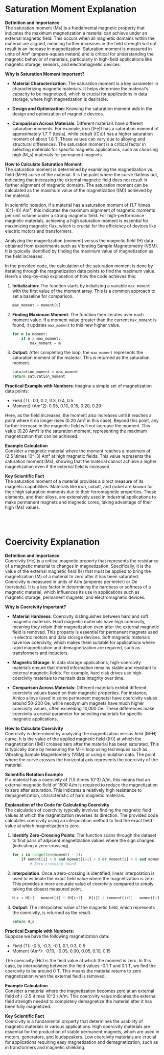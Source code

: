 # Saturation Moment Explanation

**Definition and Importance**  
The saturation moment (Ms) is a fundamental magnetic property that indicates the maximum magnetization a material can achieve under an external magnetic field. This occurs when all magnetic domains within the material are aligned, meaning further increases in the field strength will not result in an increase in magnetization. Saturation moment is measured in units of Am² (ampere-square meters) and is critical for understanding the magnetic behavior of materials, particularly in high-field applications like magnetic storage, sensors, and electromagnetic devices.

**Why is Saturation Moment Important?**

- **Material Characterization**: The saturation moment is a key parameter in characterizing magnetic materials. It helps determine the material's capacity to be magnetized, which is crucial for applications in data storage, where high magnetization is desirable.
  
- **Design and Optimization**: Knowing the saturation moment aids in the design and optimization of magnetic devices. 

- **Comparison Across Materials**: Different materials have different saturation moments. For example, iron (\(Fe\)) has a saturation moment of approximately 1.7 T (tesla), while cobalt (\(Co\)) has a higher saturation moment of about 1.8 T. These values can vary due to alloying and structural differences. The saturation moment is a critical factor in selecting materials for specific magnetic applications, such as choosing high \(M_s\) materials for permanent magnets.

**How to Calculate Saturation Moment**  
The saturation moment is determined by examining the magnetization vs. field (M-H) curve of the material. It is the point where the curve flattens out, indicating that increasing the external magnetic field does not result in further alignment of magnetic domains. The saturation moment can be calculated as the maximum value of the magnetization (\(M\)) achieved by the material.

In scientific notation, if a material has a saturation moment of \(1.7 \times 10^{-4}\) Am², this indicates the maximum alignment of magnetic moments per unit volume under a strong magnetic field. For high-performance magnetic materials, achieving a high saturation moment is essential for maximizing magnetic flux, which is crucial for the efficiency of devices like electric motors and transformers.


Analyzing the magnetization (moment) versus the magnetic field (H) data obtained from experiments such as Vibrating Sample Magnetometry (VSM). It is typically identified by finding the maximum value of magnetization as the field increases.

In the provided code, the calculation of the saturation moment is done by iterating through the magnetization data points to find the maximum value. Here’s a step-by-step explanation of how the code achieves this:

1. **Initialization**: The function starts by initializing a variable `max_moment` with the first value of the moment array. This is a common approach to set a baseline for comparison.
   
   ```python
   max_moment = moment[0]
   ```

2. **Finding Maximum Moment**: The function then iterates over each moment value. If a moment value greater than the current `max_moment` is found, it updates `max_moment` to this new higher value.

   ```python
   for m in moment:
       if m > max_moment:
           max_moment = m
   ```

3. **Output**: After completing the loop, the `max_moment` represents the saturation moment of the material. This is returned as the saturation moment.

   ```python
   saturation_moment = max_moment
   return saturation_moment
   ```

**Practical Example with Numbers**:
Imagine a simple set of magnetization data points:

- Field (T) : 0.1, 0.2, 0.3, 0.4, 0.5
- Moment} (Am^2): 0.05, 0.10, 0.15, 0.20, 0.20

Here, as the field increases, the moment also increases until it reaches a point where it no longer rises (0.20 Am² in this case). Beyond this point, any further increase in the magnetic field will not increase the moment. This value (0.20 Am²) is the saturation moment, representing the maximum magnetization that can be achieved.


**Example Calculation**  
Consider a magnetic material where the moment reaches a maximum of (2.5 \times 10^-3) Am² at high magnetic fields. This value represents the saturation moment (Ms), showing that the material cannot achieve a higher magnetization even if the external field is increased.

**Key Scientific Fact**  
The saturation moment of a material provides a direct measure of its magnetic capabilities. Materials like iron, cobalt, and nickel are known for their high saturation moments due to their ferromagnetic properties. These elements, and their alloys, are extensively used in industrial applications to make permanent magnets and magnetic cores, taking advantage of their high (Ms) values.


<br/>
<br/>



# Coercivity Explanation




**Definition and Importance**  
Coercivity (Hc) is a critical magnetic property that represents the resistance of a magnetic material to changes in magnetization. Specifically, it is the value of the external magnetic field (H) that must be applied to bring the magnetization (M) of a material to zero after it has been saturated. Coercivity is measured in units of A/m (amperes per meter) or Oe (oersteds). It is a key factor in determining the hardness or softness of a magnetic material, which influences its use in applications such as magnetic storage, permanent magnets, and electromagnetic devices.

**Why is Coercivity Important?**

- **Material Hardness**: Coercivity distinguishes between hard and soft magnetic materials. Hard magnetic materials have high coercivity, meaning they retain their magnetization even after the external magnetic field is removed. This property is essential for permanent magnets used in electric motors and data storage devices. Soft magnetic materials have low coercivity, which makes them suitable for applications where rapid magnetization and demagnetization are required, such as transformers and inductors.

- **Magnetic Storage**: In data storage applications, high-coercivity materials ensure that stored information remains stable and resistant to external magnetic fields. For example, hard disk drives use high-coercivity materials to maintain data integrity over time.

- **Comparison Across Materials**: Different materials exhibit different coercivity values based on their magnetic properties. For instance, Alnico alloys (used in some permanent magnets) have coercivity values around 50-200 Oe, while neodymium magnets have much higher coercivity values, often exceeding 10,000 Oe. These differences make coercivity a crucial parameter for selecting materials for specific magnetic applications.

**How to Calculate Coercivity**  
Coercivity is determined by analyzing the magnetization versus field (M-H) curve. It is the value of the applied magnetic field (\(H\)) at which the magnetization (\(M\)) crosses zero after the material has been saturated. This is typically done by measuring the M-H loop using techniques such as Vibrating Sample Magnetometry (VSM) or using simulation data. The point where the curve crosses the horizontal axis represents the coercivity of the material.

**Scientific Notation Example**  
If a material has a coercivity of \(1.5 \times 10^3\) A/m, this means that an external magnetic field of 1500 A/m is required to reduce the magnetization to zero after saturation. This indicates a relatively high resistance to demagnetization, characteristic of hard magnetic materials.

**Explanation of the Code for Calculating Coercivity**  
The calculation of coercivity typically involves finding the magnetic field values at which the magnetization reverses its direction. The provided code calculates coercivity using an interpolation method to find the exact field value at which magnetization is zero.

1. **Identify Zero-Crossing Points**: The function scans through the dataset to find pairs of adjacent magnetization values where the sign changes (indicating a zero-crossing).

   ```python
   for i in range(len(moment) - 1):
       if moment[i] > 0 and moment[i+1] < 0 or moment[i] < 0 and moment[i+1] > 0:
           # Zero-crossing found
   ```

2. **Interpolation**: Once a zero-crossing is identified, linear interpolation is used to estimate the exact field value where the magnetization is zero. This provides a more accurate value of coercivity compared to simply taking the closest measured point.

   ```python
   H_c = H[i] - moment[i] * (H[i+1] - H[i]) / (moment[i+1] - moment[i])
   ```

3. **Output**: The interpolated value of the magnetic field, which represents the coercivity, is returned as the result.

   ```python
   return H_c
   ```

**Practical Example with Numbers**:  
Suppose we have the following magnetization data:

- Field (T): -0.5, -0.3, -0.1, 0.1, 0.3, 0.5
- Moment (Am²): -0.10, -0.05, 0.00, 0.05, 0.10, 0.15

The coercivity (Hc) is the field value at which the moment is zero. In this case, by interpolating between the field values -0.1 T and 0.1 T, we find the coercivity to be around 0 T. This means the material returns to zero magnetization when the external field is removed.

**Example Calculation**  
Consider a material where the magnetization becomes zero at an external field of \( -2.5 \times 10^2 \) A/m. This coercivity value indicates the external field strength needed to completely demagnetize the material after it has been fully magnetized.

**Key Scientific Fact**  
Coercivity is a fundamental property that determines the usability of magnetic materials in various applications. High coercivity materials are essential for the production of stable permanent magnets, which are used in motors, generators, and loudspeakers. Low coercivity materials are crucial for applications requiring easy magnetization and demagnetization, such as in transformers and magnetic shielding.

